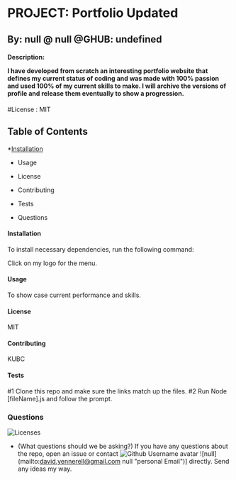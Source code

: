 
# **PROJECT**: **Portfolio Updated**
## By: null @ null @GHUB: undefined

#### Description: <p>I have developed from scratch an interesting portfolio website that defines my current status of coding and was made with 100% passion and used 100% of my current skills to make. I will archive the versions of profile and release them eventually to show a progression.</p>
#License : MIT

<h2>Table of Contents</h2>

*[Installation]('#installation')
* Usage

* License
* Contributing
* Tests
* Questions


<h4>Installation </h4>
To install necessary dependencies, run the following command:

Click on my logo for the menu.
<h4>Usage</h4>

To show case current performance and skills.
<h4>License</h4>

MIT
<h4>Contributing</h4>

KUBC

<h4>Tests</h4>
#1 Clone this repo and make sure the links match up the files.
#2 Run Node [fileName].js and follow the prompt.

<h3>Questions</h3>

![Licenses](https://img.shields.io/badge/license-MIT-blue.svg)

- (What questions should we be asking?)
If you have any questions about the repo, open an issue or contact 
![Github Username avatar](https://avatars3.githubusercontent.com/u/38540605?v=4)
![null] (mailto:david.yennerell@gmail.com null "personal Email")] directly. Send any ideas my way.
